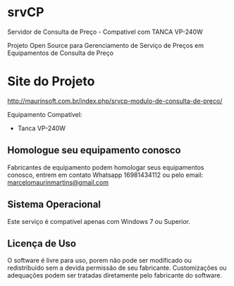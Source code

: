 # srvCP
Servidor de Consulta de Preço - Compativel com TANCA VP-240W

Projeto Open Source para Gerenciamento de Serviço de Preços em Equipamentos de Consulta de Preço

# Site do Projeto
http://maurinsoft.com.br/index.php/srvcp-modulo-de-consulta-de-preco/

Equipamento Compatível:
  - Tanca VP-240W

## Homologue seu equipamento conosco
Fabricantes de equipamento podem homologar seus equipamentos conosco, entrem em contato Whatsapp 16981434112 ou pelo email: marcelomaurinmartins@gmail.com

## Sistema Operacional 
Este serviço é compatível apenas com Windows 7 ou Superior.

## Licença de Uso
O software é livre para uso, porem não pode ser modificado ou redistribuído sem a devida permissão de seu fabricante.
Customizações ou adequações podem ser tratadas diretamente pelo fabricante do software.

